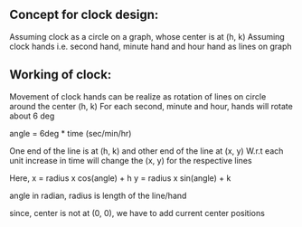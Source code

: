 Concept for clock design:
-------------------------
Assuming clock as a circle on a graph, whose center is at (h, k)
Assuming clock hands i.e. second hand, minute hand and hour hand as lines on graph

Working of clock:
-----------------
Movement of clock hands can be realize as rotation of lines on circle around the center (h, k)
For each second, minute and hour, hands will rotate about 6 deg

angle = 6deg * time (sec/min/hr) 

One end of the line is at (h, k) and other end of the line at (x, y)
W.r.t each unit increase in time will change the (x, y) for the respective lines

Here, x = radius x cos(angle) + h
      y = radius x sin(angle) + k

angle in radian, radius is length of the line/hand

since, center is not at (0, 0), we have to add current center positions